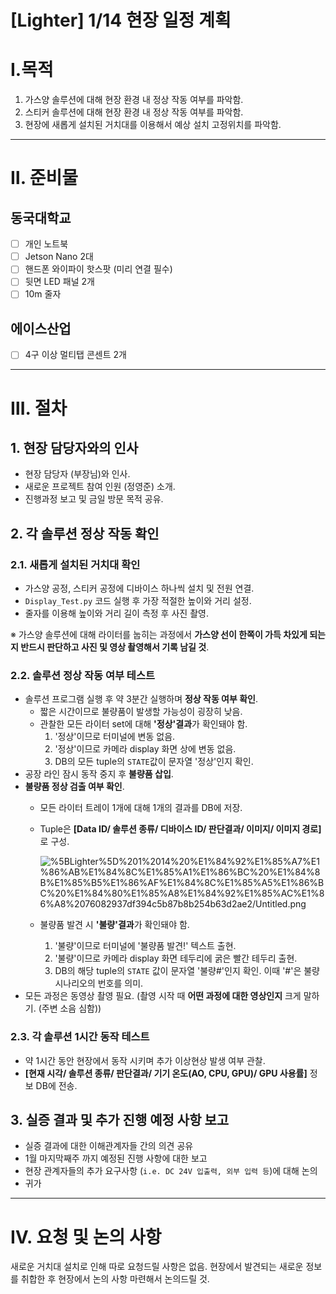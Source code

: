 # [Lighter] 1/14 현장 일정 계획

# Ⅰ.목적

1. 가스양 솔루션에 대해 현장 환경 내 정상 작동 여부를 파악함.
2. 스티커 솔루션에 대해 현장 환경 내 정상 작동 여부를 파악함.
3. 현장에 새롭게 설치된 거치대를 이용해서 예상 설치 고정위치를 파악함.

---

# Ⅱ. 준비물

## 동국대학교

- [ ]  개인 노트북
- [ ]  Jetson Nano 2대
- [ ]  핸드폰 와이파이 핫스팟 (미리 연결 필수)
- [ ]  뒷면 LED 패널 2개
- [ ]  10m 줄자

## 에이스산업

- [ ]  4구 이상 멀티탭 콘센트 2개

---

# Ⅲ. 절차

## 1. 현장 담당자와의 인사

- 현장 담당자 (부장님)와 인사.
- 새로운 프로젝트 참여 인원 (정영준) 소개.
- 진행과정 보고 및 금일 방문 목적 공유.

## 2. 각 솔루션 정상 작동 확인

### 2.1. 새롭게 설치된 거치대 확인

- 가스양 공정, 스티커 공정에 디바이스 하나씩 설치 및 전원 연결.
- `Display_Test.py` 코드 실행 후 가장 적절한 높이와 거리 설정.
- 줄자를 이용해 높이와 거리 길이 측정 후 사진 촬영.

※ 가스양 솔루션에 대해 라이터를 눕히는 과정에서 **가스양 선이 한쪽이 가득 차있게 되는지 반드시 판단하고 사진 및 영상 촬영해서 기록 남길 것**.

### 2.2. 솔루션 정상 작동 여부 테스트

- 솔루션 프로그램 실행 후 약 3분간 실행하며 **정상 작동 여부 확인**.
    - 짧은 시간이므로 불량품이 발생할 가능성이 굉장히 낮음.
    - 관찰한 모든 라이터 set에 대해 **'정상'결과**가 확인돼야 함.
        1. '정상'이므로 터미널에 변동 없음.
        2. '정상'이므로 카메라 display 화면 상에 변동 없음.
        3. DB의 모든 tuple의 `STATE`값이 문자열 '정상'인지 확인.
- 공장 라인 잠시 동작 중지 후 **불량품 삽입**.
- **불량품 정상 검출 여부 확인**.
    - 모든 라이터 트레이 1개에 대해 1개의 결과를 DB에 저장.
    - Tuple은 **[Data ID/ 솔루션 종류/ 디바이스 ID/ 판단결과/ 이미지/ 이미지 경로]** 로 구성.

        ![%5BLighter%5D%201%2014%20%E1%84%92%E1%85%A7%E1%86%AB%E1%84%8C%E1%85%A1%E1%86%BC%20%E1%84%8B%E1%85%B5%E1%86%AF%E1%84%8C%E1%85%A5%E1%86%BC%20%E1%84%80%E1%85%A8%E1%84%92%E1%85%AC%E1%86%A8%2076082937df394c5b87b8b254b63d2ae2/Untitled.png](%5BLighter%5D%201%2014%20%E1%84%92%E1%85%A7%E1%86%AB%E1%84%8C%E1%85%A1%E1%86%BC%20%E1%84%8B%E1%85%B5%E1%86%AF%E1%84%8C%E1%85%A5%E1%86%BC%20%E1%84%80%E1%85%A8%E1%84%92%E1%85%AC%E1%86%A8%2076082937df394c5b87b8b254b63d2ae2/Untitled.png)

    - 불량품 발견 시 **'불량'결과**가 확인돼야 함.
        1. '불량'이므로 터미널에 '불량품 발견!' 텍스트 출현.
        2. '불량'이므로 카메라 display 화면 테두리에 굵은 빨간 테두리 출현.
        3. DB의 해당 tuple의 `STATE` 값이 문자열 '불량#'인지 확인.
        이때 '#'은 불량 시나리오의 번호를 의미.
- 모든 과정은 동영상 촬영 필요.
(촬영 시작 때 **어떤 과정에 대한 영상인지** 크게 말하기. (주변 소음 심함))

### 2.3. 각 솔루션 1시간 동작 테스트

- 약 1시간 동안 현장에서 동작 시키며 추가 이상현상 발생 여부 관찰.
- **[현재 시각/ 솔루션 종류/ 판단결과/ 기기 온도(AO, CPU, GPU)/ GPU 사용률]** 정보 DB에 전송.

## 3. 실증 결과 및 추가 진행 예정 사항 보고

- 실증 결과에 대한 이해관계자들 간의 의견 공유
- 1월 마지막째주 까지 예정된 진행 사항에 대한 보고
- 현장 관계자들의 추가 요구사항 (`i.e. DC 24V 입출력, 외부 입력 등`)에 대해 논의
- 귀가

---

# Ⅳ. 요청 및 논의 사항

새로운 거치대 설치로 인해 따로 요청드릴 사항은 없음.
현장에서 발견되는 새로운 정보를 취합한 후 현장에서 논의 사항 마련해서 논의드릴 것.